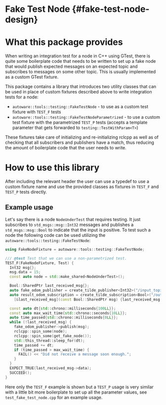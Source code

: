 Fake Test Node {#fake-test-node-design}
=====================

# What this package provides

When writing an integration test for a node in C++ using GTest, there is quite some boilerplate code
that needs to be written to set up a fake node that would publish expected messages on an expected
topic and subscribes to messages on some other topic. This is usually implemented as a custom GTest
fixture.

This package contains a library that introduces two utility classes that can be used in place of
custom fixtures described above to write integration tests for a node:
- `autoware::tools::testing::FakeTestNode` - to use as a custom test fixture with `TEST_F` tests
- `autoware::tools::testing::FakeTestNodeParametrized` - to use a custom test fixture with the
  parametrized `TEST_P` tests (accepts a template parameter that gets forwarded to
  `testing::TestWithParam<T>`)

These fixtures take care of initializing and re-initializing rclcpp as well as of checking that all
subscribers and publishers have a match, thus reducing the amount of boilerplate code that the user
needs to write.

# How to use this library
After including the relevant header the user can use a typedef to use a custom fixture name and use
the provided classes as fixtures in `TEST_F` and `TEST_P` tests directly.

## Example usage
Let's say there is a node `NodeUnderTest` that requires testing. It just
subscribes to `std_msgs::msg::Int32` messages and publishes a
`std_msgs::msg::Bool` to indicate that the input is positive. To test such a
node the following code can be used utilizing the
`autoware::tools::testing::FakeTestNode`:

```cpp
using FakeNodeFixture = autoware::tools::testing::FakeTestNode;

/// @test Test that we can use a non-parametrized test.
TEST_F(FakeNodeFixture, Test) {
  Int32 msg{};
  msg.data = 15;
  const auto node = std::make_shared<NodeUnderTest>();

  Bool::SharedPtr last_received_msg{};
  auto fake_odom_publisher = create_tilde_publisher<Int32>("/input_topic");
  auto result_odom_subscription = create_tilde_subscription<Bool>("/output_topic", *node,
    [&last_received_msg](const Bool::SharedPtr msg) {last_received_msg = msg;});

  const auto dt{std::chrono::milliseconds{100LL}};
  const auto max_wait_time{std::chrono::seconds{10LL}};
  auto time_passed{std::chrono::milliseconds{0LL}};
  while (!last_received_msg) {
    fake_odom_publisher->publish(msg);
    rclcpp::spin_some(node);
    rclcpp::spin_some(get_fake_node());
    std::this_thread::sleep_for(dt);
    time_passed += dt;
    if (time_passed > max_wait_time) {
      FAIL() << "Did not receive a message soon enough.";
    }
  }
  EXPECT_TRUE(last_received_msg->data);
  SUCCEED();
}
```

Here only the `TEST_F` example is shown but a `TEST_P` usage is very similar with a little bit more
boilerplate to set up all the parameter values, see `test_fake_test_node.cpp` for an example usage.
